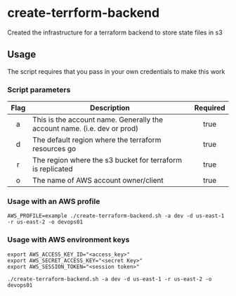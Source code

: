 # create-terrform-backend

Created the infrastructure for a terraform backend to store state files in s3

## Usage

The script requires that you pass in your own credentials to make this work

### Script parameters

| Flag  | Description                                                              | Required |
| :---: | ------------------------------------------------------------------------ | :------: |
| a     | This is the account name. Generally the account name. (i.e. dev or prod) | true     |
| d     | The default region where the terraform resources go                      | true     |
| r     | The region where the s3 bucket for terraform is replicated               | true     |
| o     | The name of AWS account owner/client                                     | true     |

### Usage with an AWS profile

```
AWS_PROFILE=example ./create-terraform-backend.sh -a dev -d us-east-1 -r us-east-2 -o devops01
```

### Usage with AWS environment keys

```
export AWS_ACCESS_KEY_ID="<access_key>"
export AWS_SECRET_ACCESS_KEY="<secret Key>"
export AWS_SESSION_TOKEN="<session token>"

./create-terraform-backend.sh -a dev -d us-east-1 -r us-east-2 -o devops01
```
